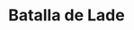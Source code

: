 ﻿---
title: "Batalla de Lade"
permalink: periodes_11.html
layout: periode
dataInici: -494
sidebar: periodes
pares:
  - 12:
    title: "Revuelta jónica"
    dataInici: "(-499)"
    dataFi: "(-494)"

fills:
jocsPrincipals:
jocsEscenaris:
jocsEpoca:
  - title: "War Galley"
    bggId: 1894
    escenari: "Lade"

jocsEpocaEscenaris:
---
